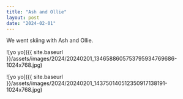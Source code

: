 ```yaml
---
title: "Ash and Ollie"
layout: post
date: "2024-02-01"
---
```


We went skiing with Ash and Ollie.

![yo yo]({{ site.baseurl }}/assets/images/2024/20240201_1346588605753795934769686-1024x768.jpg)

![yo yo]({{ site.baseurl }}/assets/images/2024/20240201_143750140512350917138191-1024x768.jpg)
